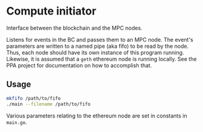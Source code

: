 # Compute initiator

Interface between the blockchain and the MPC nodes.

Listens for events in the BC and passes them to an MPC node. The event's parameters are written to a named pipe (aka fifo) to be read by the node. Thus, each node should have its own instance of this program running. Likewise, it is assumed that a `geth` ethereum node is running locally. See the PPA project for documentation on how to accomplish that.

## Usage

```bash
mkfifo /path/to/fifo
./main --filename /path/to/fifo
```

Various parameters relating to the ethereum node are set in constants in `main.go`.
